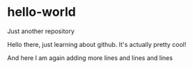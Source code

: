 # hello-world
Just another repository

Hello there, just learning about github.
It's actually pretty cool!

And here I am again adding more lines and lines and lines